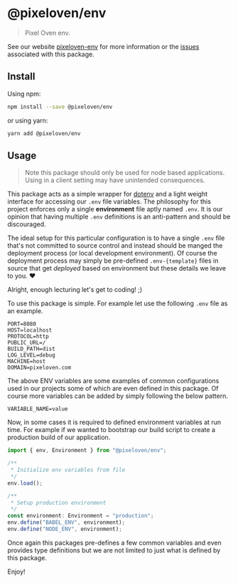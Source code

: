 # @pixeloven/env

> Pixel Oven env.

See our website [pixeloven-env](https://github.com/pixeloven/pixeloven) for more information or the [issues](https://github.com/pixeloven/pixeloven) associated with this package.

## Install

Using npm:

```sh
npm install --save @pixeloven/env
```

or using yarn:

```sh
yarn add @pixeloven/env
```

## Usage
> Note this package should only be used for node based applications. Using in a client setting may have unintended consequences.

This package acts as a simple wrapper for [dotenv](https://www.npmjs.com/package/dotenv) and a light weight interface for accessing our `.env` file variables. The philosophy for this project enforces only a single **environment** file aptly named `.env`. It is our opinion that having multiple `.env` definitions is an anti-pattern and should be discouraged.

The ideal setup for this particular configuration is to have a single `.env` file that's not committed to source control and instead should be manged the deployment process (or local development environment). Of course the deployment process may simply be pre-defined `.env-{template}` files in source that get *deployed* based on environment but these details we leave to you. :heart:

Alright, enough lecturing let's get to coding! ;)

To use this package is simple. For example let use the following `.env` file as an example.
```
PORT=8080
HOST=localhost
PROTOCOL=http
PUBLIC_URL=/
BUILD_PATH=dist
LOG_LEVEL=debug
MACHINE=host
DOMAIN=pixeloven.com
```
The above ENV variables are some examples of common configurations used in our projects some of which are even defined in this package. Of course more variables can be added by simply following the below pattern.

```
VARIABLE_NAME=value
```

Now, in some cases it is required to defined environment variables at run time. For example if we wanted to bootstrap our build script to create a production build of our application.
```javascript
import { env, Environment } from "@pixeloven/env";

/**
 * Initialize env variables from file
 */
env.load();

/**
 * Setup production environment
 */
const environment: Environment = "production";
env.define("BABEL_ENV", environment);
env.define("NODE_ENV", environment);
```
Once again this packages pre-defines a few common variables and even provides type definitions but we are not limited to just what is defined by this package.

Enjoy! 
